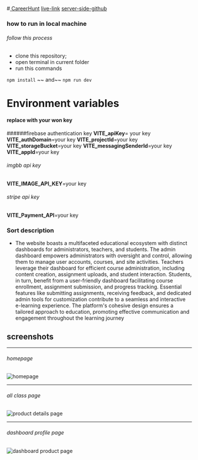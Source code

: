 #[ CareerHunt](https://gregarious-mandazi-69cbd9.netlify.app/ "# CareerHunt")
[live-link](https://gregarious-mandazi-69cbd9.netlify.app/  "live-link")
[server-side-github](https://github.com/mdshaharulsiyam/CareerHunt-server-side "server-side-github")

### how to run in local machine
###### follow this process
- clone this repository;
- open terminal in current folder 
- run this commands

`npm install`
~~   and~~
`npm run dev`

# Environment variables
#### replace with your won key
######firebase authentication key
**VITE_apiKey**= your key
**VITE_authDomain**=your key
**VITE_projectId**=your key
**VITE_storageBucket**=your key
**VITE_messagingSenderId**=your key
**VITE_appId**=your key
###### imgbb api key
**VITE_IMAGE_API_KEY**=your key
######  stripe api key
**VITE_Payment_API**=your key

### Sort description
- The website boasts a multifaceted educational ecosystem with distinct dashboards for administrators, teachers, and students. The admin dashboard empowers administrators with oversight and control, allowing them to manage user accounts, courses, and site activities. Teachers leverage their dashboard for efficient course administration, including content creation, assignment uploads, and student interaction. Students, in turn, benefit from a user-friendly dashboard facilitating course enrollment, assignment submission, and progress tracking. Essential features like submitting assignments, receiving feedback, and dedicated admin tools for customization contribute to a seamless and interactive e-learning experience. The platform's cohesive design ensures a tailored approach to education, promoting effective communication and engagement throughout the learning journey

## **screenshots**

------------

###### homepage
![homepage](https://i.ibb.co/9r262PX/screencapture-gregarious-mandazi-69cbd9-netlify-app-2024-01-22-17-02-31.png"homepage")

------------
###### all class page
![product details page](https://i.ibb.co/Cns9Np8/screencapture-gregarious-mandazi-69cbd9-netlify-app-Classes-2024-01-22-17-04-25.png "product details page")

------------
###### dashboard profile page
![dashboard product page](https://i.ibb.co/YhpkqwJ/screencapture-gregarious-mandazi-69cbd9-netlify-app-dashboard-dashboard-2023-12-11-15-08-15.png "dashboard product page")